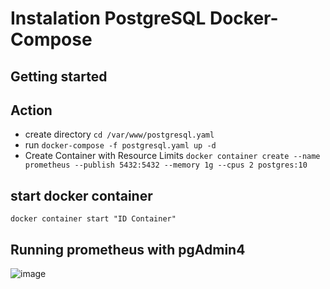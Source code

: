 # Instalation PostgreSQL Docker-Compose


## Getting started

## Action
- create directory `cd /var/www/postgresql.yaml`
- run `docker-compose -f postgresql.yaml up -d`
- Create Container with Resource Limits `docker container create --name prometheus --publish 5432:5432 --memory 1g --cpus 2 postgres:10 `

## start docker container
`docker container start "ID Container"`

## Running prometheus with pgAdmin4
![image](https://user-images.githubusercontent.com/64342247/157262407-7bc880f5-7aa2-44d9-ba46-2a87de446d26.png)



 



